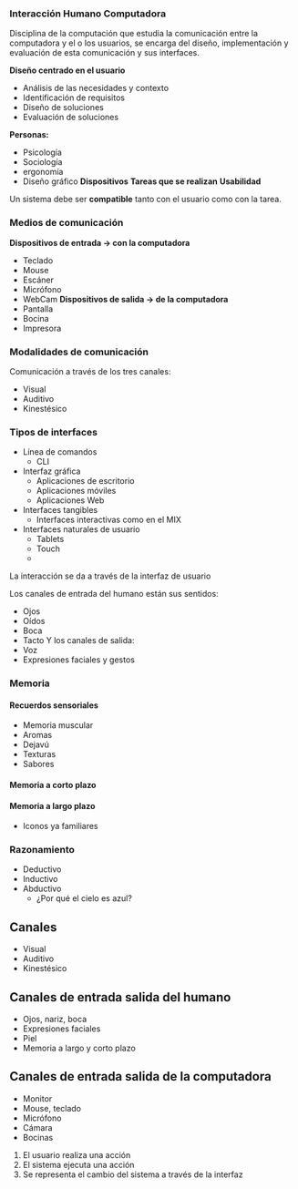 ### Interacción Humano Computadora
Disciplina de la computación que estudia la comunicación entre la computadora y el o los usuarios, se encarga del diseño, implementación y evaluación de esta comunicación y sus interfaces.

**Diseño centrado en el usuario**
- Análisis de las necesidades y contexto
- Identificación de requisitos
- Diseño de soluciones
- Evaluación de soluciones

**Personas:**
- Psicología
- Sociología
- ergonomía
- Diseño gráfico
**Dispositivos**
**Tareas que se realizan**
**Usabilidad**

Un sistema debe ser **compatible** tanto con el usuario como con la tarea.
### Medios de comunicación
**Dispositivos de entrada -> con la computadora**
- Teclado
- Mouse
- Escáner
- Micrófono
- WebCam
**Dispositivos de salida -> de la computadora**
- Pantalla
- Bocina
- Impresora

### Modalidades de comunicación
Comunicación a través de los tres canales:
- Visual
- Auditivo
- Kinestésico
### Tipos de interfaces
- Línea de comandos
	- CLI
- Interfaz gráfica
	- Aplicaciones de escritorio
	- Aplicaciones móviles
	- Aplicaciones Web
- Interfaces tangibles
	- Interfaces interactivas como en el MIX
- Interfaces naturales de usuario
	- Tablets
	- Touch
	- 
La interacción se da a través de la interfaz de usuario

Los canales de entrada del humano están sus sentidos:
- Ojos
- Oídos
- Boca
- Tacto
Y los canales de salida:
- Voz
- Expresiones faciales y gestos
### Memoria
#### Recuerdos sensoriales
- Memoria muscular
- Aromas
- Dejavú
- Texturas
- Sabores
#### Memoria a corto plazo
#### Memoria a largo plazo
- Iconos ya familiares

### Razonamiento
- Deductivo
- Inductivo
- Abductivo
	- ¿Por qué el cielo es azul?
## Canales
* Visual
* Auditivo
* Kinestésico
## Canales de entrada salida del humano
- Ojos, nariz, boca
- Expresiones faciales
- Piel
- Memoria a largo y corto plazo
## Canales de entrada salida de la computadora
- Monitor
- Mouse, teclado
- Micrófono
- Cámara
- Bocinas

1. El usuario realiza una acción
2. El sistema ejecuta una acción
3. Se representa el cambio del sistema a través de la interfaz
